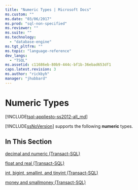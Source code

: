 ```yaml
---
title: "Numeric Types | Microsoft Docs"
ms.custom: ""
ms.date: "03/06/2017"
ms.prod: "sql-non-specified"
ms.reviewer: ""
ms.suite: ""
ms.technology: 
  - "database-engine"
ms.tgt_pltfrm: ""
ms.topic: "language-reference"
dev_langs: 
  - "TSQL"
ms.assetid: c11686eb-80b9-444c-bf1b-36ebad653df1
caps.latest.revision: 3
ms.author: "rickbyh"
manager: "jhubbard"
---
```

# Numeric Types
[!INCLUDE[tsql-appliesto-ss2012-all_md](../../relational-databases/indexes/includes/tsql-appliesto-ss2012-all-md.md)]

  [!INCLUDE[ssNoVersion](../../a9notintoc/includes/ssnoversion-md.md)] supports the following **numeric** types.  
  
## In This Section  
 [decimal and numeric &#40;Transact-SQL&#41;](../../t-sql/data-types/decimal-and-numeric-transact-sql.md)  
  
 [float and real &#40;Transact-SQL&#41;](../../t-sql/data-types/float-and-real-transact-sql.md)  
  
 [int, bigint, smallint, and tinyint &#40;Transact-SQL&#41;](../../t-sql/data-types/int-bigint-smallint-and-tinyint-transact-sql.md)  
  
 [money and smallmoney &#40;Transact-SQL&#41;](../../t-sql/data-types/money-and-smallmoney-transact-sql.md)  
  
  
